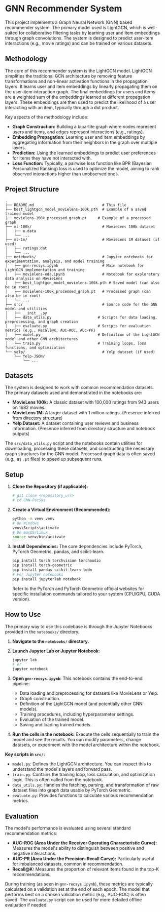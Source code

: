 # GNN Recommender System

This project implements a Graph Neural Network (GNN) based recommender system. The primary model used is LightGCN, which is well-suited for collaborative filtering tasks by learning user and item embeddings through graph convolutions. The system is designed to predict user-item interactions (e.g., movie ratings) and can be trained on various datasets.

## Methodology

The core of this recommender system is the LightGCN model. LightGCN simplifies the traditional GCN architecture by removing feature transformations and non-linear activation functions in the propagation layers. It learns user and item embeddings by linearly propagating them on the user-item interaction graph. The final embeddings for users and items are a weighted sum of the embeddings learned at different propagation layers. These embeddings are then used to predict the likelihood of a user interacting with an item, typically through a dot product.

Key aspects of the methodology include:
- **Graph Construction:** Building a bipartite graph where nodes represent users and items, and edges represent interactions (e.g., ratings).
- **Embedding Propagation:** Learning user and item embeddings by aggregating information from their neighbors in the graph over multiple layers.
- **Prediction:** Using the learned embeddings to predict user preferences for items they have not interacted with.
- **Loss Function:** Typically, a pairwise loss function like BPR (Bayesian Personalized Ranking) loss is used to optimize the model, aiming to rank observed interactions higher than unobserved ones.

## Project Structure

```
.
├── README.md                               # This file
├── best_lightgcn_model_movielens-100k.pth  # Example of a saved trained model
├── movielens-100k_processed_graph.pt     # Example of a processed graph
├── ml-100k/                                # MovieLens 100k dataset
│   ├── u.data
│   └── ...
├── ml-1m/                                  # MovieLens 1M dataset (if used)
│   ├── ratings.dat
│   └── ...
├── notebooks/                              # Jupyter notebooks for experimentation, analysis, and model training
│   ├── gnn-recsys.ipynb                    # Main notebook for LightGCN implementation and training
│   ├── movielens-eda.ipynb                 # Notebook for exploratory data analysis on MovieLens
│   ├── best_lightgcn_model_movielens-100k.pth # Saved model (can also be in root)
│   ├── movielens-100k_processed_graph.pt   # Processed graph (can also be in root)
│   └── ...
├── src/                                    # Source code for the GNN model and utilities
│   ├── __init__.py
│   ├── data_utils.py                     # Scripts for data loading, preprocessing, and graph creation
│   ├── evaluate.py                       # Scripts for evaluation metrics (e.g., Recall@K, AUC-ROC, AUC-PR)
│   ├── model.py                          # Definition of the LightGCN model and other GNN architectures
│   └── train.py                          # Training loops, loss functions, and optimization
└── yelp/                                   # Yelp dataset (if used)
    └── Yelp-JSON/
        └── ...
```

## Datasets

The system is designed to work with common recommendation datasets. The primary datasets used and demonstrated in the notebooks are:

-   **MovieLens 100k:** A classic dataset with 100,000 ratings from 943 users on 1682 movies.
-   **MovieLens 1M:** A larger dataset with 1 million ratings. (Presence inferred from directory structure)
-   **Yelp Dataset:** A dataset containing user reviews and business information. (Presence inferred from directory structure and notebook outputs)

The `src/data_utils.py` script and the notebooks contain utilities for downloading, processing these datasets, and constructing the necessary graph structures for the GNN model. Processed graph data is often saved (e.g., as `.pt` files) to speed up subsequent runs.

## Setup

1.  **Clone the Repository (if applicable):**
    ```bash
    # git clone <repository_url>
    # cd GNN-RecSys
    ```

2.  **Create a Virtual Environment (Recommended):**
    ```bash
    python -m venv venv
    # On Windows
    venv\Scripts\activate
    # On macOS/Linux
    source venv/bin/activate
    ```

3.  **Install Dependencies:**
    The core dependencies include PyTorch, PyTorch Geometric, pandas, and scikit-learn.
    ```bash
    pip install torch torchvision torchaudio
    pip install torch-geometric
    pip install pandas scikit-learn tqdm
    # For Jupyter notebooks
    pip install jupyterlab notebook
    ```
    Refer to the PyTorch and PyTorch Geometric official websites for specific installation commands tailored to your system (CPU/GPU, CUDA version).

## How to Use

The primary way to use this codebase is through the Jupyter Notebooks provided in the `notebooks/` directory.

1.  **Navigate to the `notebooks/` directory.**
2.  **Launch Jupyter Lab or Jupyter Notebook:**
    ```bash
    jupyter lab
    # or
    jupyter notebook
    ```
3.  **Open `gnn-recsys.ipynb`:** This notebook contains the end-to-end pipeline:
    *   Data loading and preprocessing for datasets like MovieLens or Yelp.
    *   Graph construction.
    *   Definition of the LightGCN model (and potentially other GNN models).
    *   Training procedures, including hyperparameter settings.
    *   Evaluation of the trained model.
    *   Saving and loading trained models.

4.  **Run the cells in the notebook:** Execute the cells sequentially to train the model and see the results. You can modify parameters, change datasets, or experiment with the model architecture within the notebook.

**Key scripts in `src/`:**
*   `model.py`: Defines the LightGCN architecture. You can inspect this to understand the model's layers and forward pass.
*   `train.py`: Contains the training loop, loss calculation, and optimization logic. This is often called from the notebook.
*   `data_utils.py`: Handles the fetching, parsing, and transformation of raw dataset files into graph data usable by PyTorch Geometric.
*   `evaluate.py`: Provides functions to calculate various recommendation metrics.

## Evaluation

The model's performance is evaluated using several standard recommendation metrics:

-   **AUC-ROC (Area Under the Receiver Operating Characteristic Curve):** Measures the model's ability to distinguish between positive and negative interactions.
-   **AUC-PR (Area Under the Precision-Recall Curve):** Particularly useful for imbalanced datasets, common in recommendation.
-   **Recall@K:** Measures the proportion of relevant items found in the top-K recommendations.

During training (as seen in `gnn-recsys.ipynb`), these metrics are typically calculated on a validation set at the end of each epoch. The model that performs best on a chosen validation metric (e.g., AUC-ROC) is often saved. The `evaluate.py` script can be used for more detailed offline evaluation if needed.
